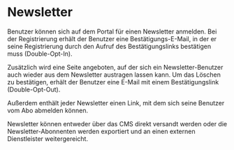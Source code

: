 # Newsletter


Benutzer können sich auf dem Portal für einen Newsletter anmelden. Bei der Registrierung erhält der Benutzer eine Bestätigungs-E-Mail, in der er seine Registrierung durch den Aufruf des Bestätigungslinks bestätigen muss (Double-Opt-In). 

Zusätzlich wird eine Seite angeboten, auf der sich ein Newsletter-Benutzer auch wieder aus dem Newsletter austragen lassen kann. Um das Löschen zu bestätigen, erhält der Benutzer eine E-Mail mit einem Bestätigungslink (Double-Opt-Out). 

Außerdem enthält jeder Newsletter einen Link, mit dem sich seine Benutzer vom Abo abmelden können.

Newsletter können entweder über das CMS direkt versandt werden oder die Newsletter-Abonnenten werden exportiert und an einen externen Dienstleister weitergereicht.